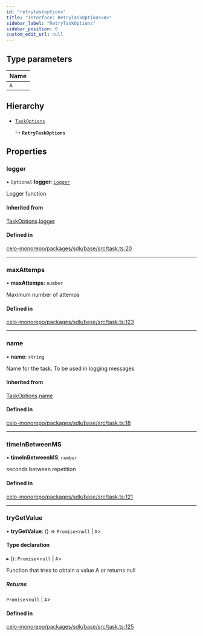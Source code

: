 ```yaml
---
id: "retrytaskoptions"
title: "Interface: RetryTaskOptions<A>"
sidebar_label: "RetryTaskOptions"
sidebar_position: 0
custom_edit_url: null
---
```


## Type parameters

| Name |
| :------ |
| `A` |

## Hierarchy

- [`TaskOptions`](taskoptions.md)

  ↳ **`RetryTaskOptions`**

## Properties

### logger

• `Optional` **logger**: [`Logger`](../modules.md#logger)

Logger function

#### Inherited from

[TaskOptions](taskoptions.md).[logger](taskoptions.md#logger)

#### Defined in

[celo-monorepo/packages/sdk/base/src/task.ts:20](https://github.com/celo-org/docs/blob/36f0e03d3/celo-monorepo/packages/sdk/base/src/task.ts#L20)

___

### maxAttemps

• **maxAttemps**: `number`

Maximum number of attemps

#### Defined in

[celo-monorepo/packages/sdk/base/src/task.ts:123](https://github.com/celo-org/docs/blob/36f0e03d3/celo-monorepo/packages/sdk/base/src/task.ts#L123)

___

### name

• **name**: `string`

Name for the task. To be used in logging messages

#### Inherited from

[TaskOptions](taskoptions.md).[name](taskoptions.md#name)

#### Defined in

[celo-monorepo/packages/sdk/base/src/task.ts:18](https://github.com/celo-org/docs/blob/36f0e03d3/celo-monorepo/packages/sdk/base/src/task.ts#L18)

___

### timeInBetweenMS

• **timeInBetweenMS**: `number`

seconds between repetition

#### Defined in

[celo-monorepo/packages/sdk/base/src/task.ts:121](https://github.com/celo-org/docs/blob/36f0e03d3/celo-monorepo/packages/sdk/base/src/task.ts#L121)

___

### tryGetValue

• **tryGetValue**: () => `Promise`<``null`` \| `A`\>

#### Type declaration

▸ (): `Promise`<``null`` \| `A`\>

Function that tries to obtain a value A or returns null

##### Returns

`Promise`<``null`` \| `A`\>

#### Defined in

[celo-monorepo/packages/sdk/base/src/task.ts:125](https://github.com/celo-org/docs/blob/36f0e03d3/celo-monorepo/packages/sdk/base/src/task.ts#L125)
